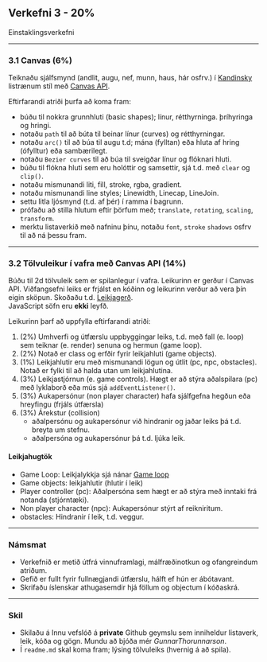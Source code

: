 ## Verkefni 3 - 20%
Einstaklingsverkefni <br>

---
### 3.1 Canvas (6%)
Teiknaðu sjálfsmynd (andlit, augu, nef, munn, haus, hár osfrv.) í [Kandinsky](https://www.wassilykandinsky.net/work-234.php) listrænum stíl með [Canvas API](https://github.com/GunnarThorunnarson/FORR3JS05DU/wiki/Canvas).

Eftirfarandi atriði þurfa að koma fram:
- búðu til nokkra grunnhluti (basic shapes); línur, rétthyrninga. þríhyringa og hringi.
- notaðu `path` til að búta til beinar línur (curves) og rétthyrningar.
- notaðu `arc()` til að búa til augu t.d; mána (fylltan) eða hluta af hring (ófylltur) eða sambærilegt. 
- notaðu `Bezier curves` til að búa til sveigðar línur og flóknari hluti.
- búðu til flókna hluti sem eru holóttir og samsettir, sjá t.d. með `clear` og `clip()`.  
- notaðu mismunandi liti, fill, stroke, rgba, gradient.
- notaðu mismunandi line styles; Linewidth, Linecap, LineJoin. 
- settu litla ljósmynd (t.d. af þér) í ramma í bagrunn. 
- prófaðu að stilla hlutum eftir þörfum með; `translate`, `rotating`, `scaling`, `transform`.
- merktu listaverkið með nafninu þínu, notaðu `font`, `stroke` `shadows` osfrv til að ná þessu fram.



---

### 3.2 Tölvuleikur í vafra með Canvas API (14%)
Búðu til 2d tölvuleik sem er spilanlegur í vafra. Leikurinn er gerður í Canvas API.
Viðfangsefni leiks er frjálst en kóðinn og leikurinn verður að vera þín eigin sköpun.
Skoðaðu t.d. [Leikjagerð](https://github.com/GunnarThorunnarson/FORR3JS05DU/wiki/Leikjager%C3%B0). <br> 
JavaScript söfn eru **ekki** leyfð.

Leikurinn þarf að uppfylla eftirfarandi atriði:

1. (2%) Umhverfi og útfærslu uppbyggingar leiks, t.d. með fall (e. loop) sem teiknar (e. render) senuna og hermun (game loop).
1. (2%) Notað er class og erfðir fyrir leikjahluti (game objects).
1. (1%) Leikjahlutir eru með mismunandi lögun og útlit (pc, npc, obstacles). Notað er fylki til að halda utan um leikjahlutina.
1. (3%) Leikjastjórnun (e. game controls). Hægt er að stýra aðalspilara (pc) með lyklaborð eða mús sjá `addEventListener()`.
1. (3%) Aukapersónur (non player character) hafa sjálfgefna hegðun eða hreyfingu (frjáls útfærsla)
1. (3%) Árekstur (collision)
   - aðalpersónu og aukapersónur við hindranir og jaðar leiks þá t.d. breyta um stefnu.
   - aðalpersóna og aukapersónur þá t.d. ljúka leik.

#### Leikjahugtök
- Game Loop: Leikjalykkja sjá nánar [Game loop](http://gameprogrammingpatterns.com/game-loop.html)
- Game objects: leikjahlutir (hlutir í leik)
- Player controller (pc): Aðalpersóna sem hægt er að stýra með inntaki frá notanda (stjórntæki).
- Non player character (npc): Aukapersónur stýrt af reikniritum.
- obstacles: Hindranir í leik, t.d. veggur.

---

### Námsmat 
* Verkefnið er metið útfrá vinnuframlagi, málfræðinotkun og ofangreindum atriðum. 
* Gefið er fullt fyrir fullnægjandi útfærslu, hálft ef hún er ábótavant.
* Skrifaðu íslenskar athugasemdir hjá föllum og objectum í kóðaskrá.

---

### Skil
* Skilaðu á Innu vefslóð á **private** Github geymslu sem inniheldur listaverk, leik, kóða og gögn. Mundu að bjóða mér _GunnarThorunnarson_. 
* Í `readme.md` skal koma fram; lýsing tölvuleiks (hvernig á að spila).

<!--
* Notaðu Github Pages til að hýsa leikinn (´docs´ mappa í rót).
-->




